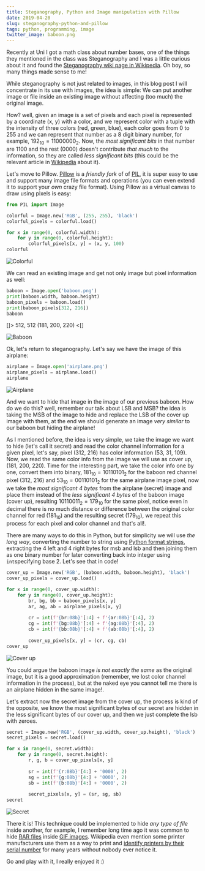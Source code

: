 ```yaml
---
title: Steganography, Python and Image manipulation with Pillow
date: 2019-04-20
slug: steganography-python-and-pillow
tags: python, programming, image
twitter_image: baboon.png
---
```


Recently at Uni I got a math class about number bases, one of the things they mentioned in the class was Steganography and I was a little curious about it and found the [Steganography wiki page in Wikipedia](https://en.wikipedia.org/wiki/Steganography). Oh boy, so many things made sense to me!

While steganography is not just related to images, in this blog post I will concentrate in its use with images, the idea is simple: We can put another image or file inside an existing image without affecting (too much) the original image. 

How? well, given an image is a set of pixels and each pixel is represented by a coordinate (x, y) with a color, and we represent color with a tuple with the intensity of three colors (red, green, blue), each color goes from 0 to 255 and we can represent that number as a 8 digit binary number, for example, $192_{10} = 1100 0000_{2}$. Now, the _most significant bits_ in that number are $1100$ and the rest ($0000$) doesn't contribute _that much_ to the information, so they are called _less significant bits_ (this could be the relevant article in [Wikipedia](https://en.wikipedia.org/wiki/Bit_numbering) about it).

Let's move to Pillow. [Pillow](https://pillow.readthedocs.io/en/stable/) is a _friendly fork_ of of [PIL](https://en.wikipedia.org/wiki/Python_Imaging_Library), it is super easy to use and support many image file formats and operations (you can even extend it to support your _own_ crazy file format). Using Pillow as a virtual canvas to draw using pixels is easy:

```python
from PIL import Image

colorful = Image.new('RGB', (255, 255), 'black')
colorful_pixels = colorful.load()

for x in range(0, colorful.width):
    for y in range(0, colorful.height):
        colorful_pixels[x, y] = (x, y, 100)
colorful
```

![Colorful]({attach}/images/colorful.png)

We can read an existing image and get not only image but pixel information as well:

```python
baboon = Image.open('baboon.png')
print(baboon.width, baboon.height)
baboon_pixels = baboon.load()
print(baboon_pixels[312, 216])
baboon
```
[]>
512, 512
(181, 200, 220)
<[]

![Baboon]({attach}/images/baboon.png)

Ok, let's return to steganography. Let's say we have the image of this airplane:

```python
airplane = Image.open('airplane.png')
airplane_pixels = airplane.load()
airplane
```

![Airplane]({attach}/images/airplane.png)

And we want to hide that image in the image of our previous baboon. How do we do this? well, remember our talk about LSB and MSB? the idea is taking the MSB of the image to hide and replace the LSB of the cover up image with them, at the end we should generate an image _very similar_ to our baboon but hiding the airplane!

As I mentioned before, the idea is very simple, we take the image we want to hide (let's call it secret) and read the color channel information for a given pixel, let's say, pixel (312, 216) has color information (53, 31, 109). Now, we read the same color info from the image we will use as cover up, (181, 200, 220). Time for the interesting part, we take the color info one by one, convert them into binary, $181_{10} = 1011 0101_2$ for the baboon red channel pixel (312, 216) and $53_{10} = 0011 0101_2$ for the same airplane image pixel, now we take the _most significant 4 bytes_ from the airplane (secret) image and place them instead of the _less significant 4 bytes_ of the baboon image (cover up), resulting $1011 0011_2 = 179_{10}$ for the same pixel, notice even in decimal there is no much distance or difference between the original color channel for red ($181_{10}$) and the resulting secret ($179_{10}$), we repeat this process for each pixel and color channel and that's all!.

There are many ways to do this in Python, but for simplicity we will use _the long way_, converting the number to string using [Python format strings](https://pyformat.info/), extracting the 4 left and 4 right bytes for msb and lsb and then joining them as one binary number for later converting back into integer using `int`specifying base 2. Let's see that in code!

```python
cover_up = Image.new('RGB', (baboon.width, baboon.height), 'black')
cover_up_pixels = cover_up.load()

for x in range(0, cover_up.width):
    for y in range(0, cover_up.height):
        br, bg, bb = baboon_pixels[x, y]
        ar, ag, ab = airplane_pixels[x, y]
        
        cr = int(f'{br:08b}'[:4] + f'{ar:08b}'[:4], 2)
        cg = int(f'{bg:08b}'[:4] + f'{ag:08b}'[:4], 2)
        cb = int(f'{bb:08b}'[:4] + f'{ab:08b}'[:4], 2)
        
        cover_up_pixels[x, y] = (cr, cg, cb)
cover_up
```

![Cover up]({attach}/images/cover_up_baboon.png)

You could argue the baboon image _is not exactly the same_ as the original image, but it is a good approximation (remember, we lost color channel information in the process), but at the naked eye you cannot tell me there is an airplane hidden in the same image!.

Let's extract now the secret image from the cover up, the process is kind of the opposite, we know the most significant bytes of our secret are hidden in the less significant bytes of our cover up, and then we just complete the lsb with zeroes.


```python
secret = Image.new('RGB', (cover_up.width, cover_up.height), 'black')
secret_pixels = secret.load()

for x in range(0, secret.width):
    for y in range(0, secret.height):
        r, g, b = cover_up_pixels[x, y]
        
        sr = int(f'{r:08b}'[4:] + '0000', 2)
        sg = int(f'{g:08b}'[4:] + '0000', 2)
        sb = int(f'{b:08b}'[4:] + '0000', 2)
        
        secret_pixels[x, y] = (sr, sg, sb)
secret
```
![Secret]({attach}/images/secret_steganography.png)

There it is! This technique could be implemented to hide _any type of file_ inside another, for example, I remember long time ago it was common to hide [RAR files](https://en.wikipedia.org/wiki/RAR_(file_format)) inside [GIF images](https://en.wikipedia.org/wiki/GIF). Wikipedia even mention some printer manufacturers use them as a way to print and [identify printers by their serial number](https://en.wikipedia.org/wiki/Machine_Identification_Code) for many years without nobody ever notice it.

Go and play with it, I really enjoyed it :)
